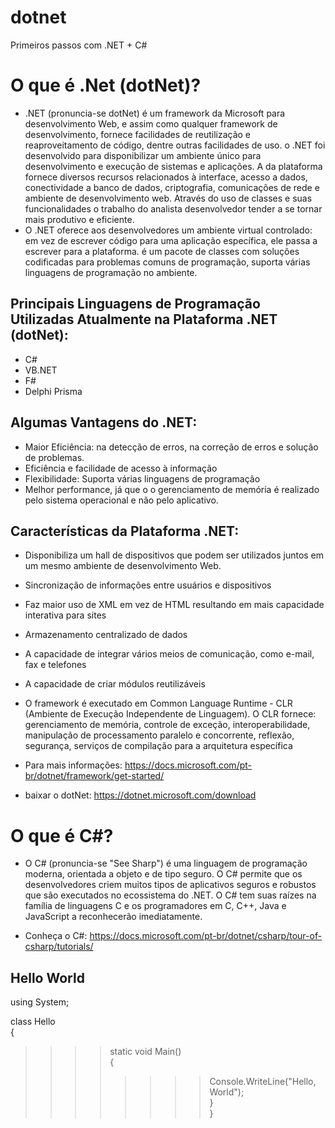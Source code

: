 # dotnet
Primeiros passos com .NET + C#


# O que é .Net (dotNet)?

* .NET (pronuncia-se dotNet) é um framework da Microsoft para desenvolvimento Web, e assim como qualquer framework de desenvolvimento, fornece facilidades de reutilização e reaproveitamento de código, dentre outras facilidades de uso. o .NET foi desenvolvido para disponibilizar um ambiente único para desenvolvimento e execução de sistemas e aplicações. A da plataforma fornece diversos recursos relacionados à interface, acesso a dados, conectividade a banco de dados, criptografia, comunicações de rede e ambiente de desenvolvimento web. Através do uso de classes e suas funcionalidades o trabalho do analista desenvolvedor tender a se tornar mais produtivo e eficiente.
* O .NET oferece aos desenvolvedores um ambiente virtual controlado: em vez de escrever código para uma aplicação específica, ele passa a escrever para a plataforma. é um pacote de classes com soluções codificadas para problemas comuns de programação, suporta várias linguagens de programação no ambiente.

## Principais Linguagens de Programação Utilizadas Atualmente na Plataforma .NET (dotNet):

* C#
* VB.NET
* F#
* Delphi Prisma

## Algumas Vantagens do .NET:

* Maior Eficiência: na detecção de erros, na correção de erros e solução de problemas.
* Eficiência e facilidade de acesso à informação
* Flexibilidade: Suporta várias linguagens de programação 
* Melhor performance, já que o o gerenciamento de memória é realizado pelo sistema operacional e não pelo aplicativo.

## Características da Plataforma .NET:

* Disponibiliza um hall de dispositivos que podem ser utilizados juntos em um mesmo ambiente de desenvolvimento Web. 
* Sincronização de informações entre usuários e dispositivos
* Faz  maior uso de XML em vez de HTML resultando em mais capacidade interativa para sites
* Armazenamento centralizado de dados
* A capacidade de integrar vários meios de comunicação, como e-mail, fax e telefones
* A capacidade de criar módulos reutilizáveis
* O framework é executado em Common Language Runtime - CLR (Ambiente de Execução Independente de Linguagem). O CLR fornece: gerenciamento de memória, controle de exceção, interoperabilidade, manipulação de processamento paralelo e concorrente, reflexão, segurança, serviços de compilação para a arquitetura específica

* Para mais informações: https://docs.microsoft.com/pt-br/dotnet/framework/get-started/
* baixar o dotNet: https://dotnet.microsoft.com/download

# O que é C#?

* O C# (pronuncia-se "See Sharp") é uma linguagem de programação moderna, orientada a objeto e de tipo seguro. O C# permite que os desenvolvedores criem muitos tipos de aplicativos seguros e robustos que são executados no ecossistema do .NET. O C# tem suas raízes na família de linguagens C e os programadores em C, C++, Java e JavaScript a reconhecerão imediatamente.

* Conheça o C#: https://docs.microsoft.com/pt-br/dotnet/csharp/tour-of-csharp/tutorials/

## Hello World 

using System;

class Hello <br />
{ <br />
>>>>static void Main()<br />
>>>>{<br />
>>>>>>>>Console.WriteLine("Hello, World");<br />
>>>>}<br />
}<br />

